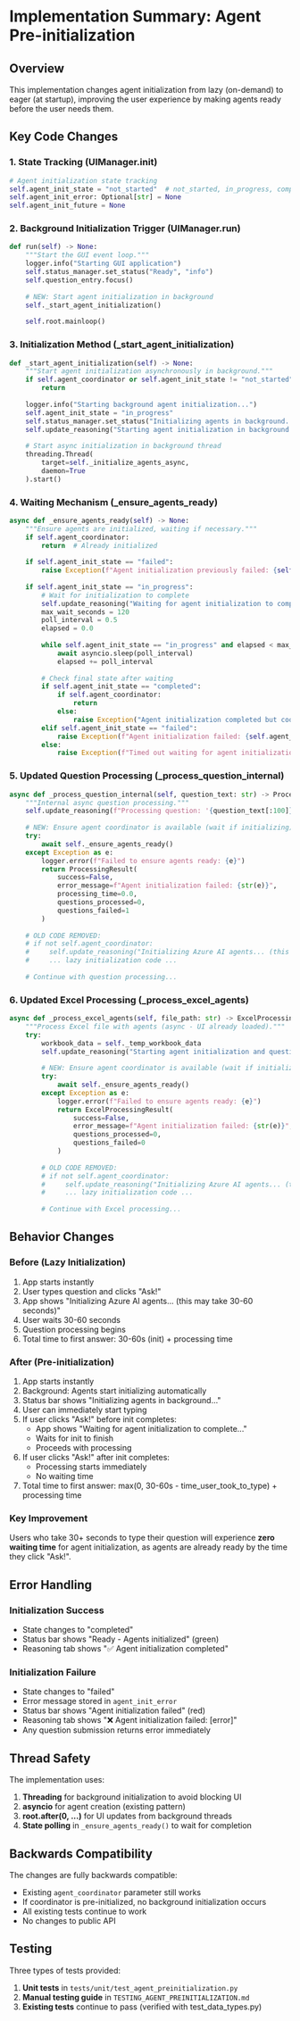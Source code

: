 # Implementation Summary: Agent Pre-initialization

## Overview
This implementation changes agent initialization from lazy (on-demand) to eager (at startup), improving the user experience by making agents ready before the user needs them.

## Key Code Changes

### 1. State Tracking (UIManager.__init__)
```python
# Agent initialization state tracking
self.agent_init_state = "not_started"  # not_started, in_progress, completed, failed
self.agent_init_error: Optional[str] = None
self.agent_init_future = None
```

### 2. Background Initialization Trigger (UIManager.run)
```python
def run(self) -> None:
    """Start the GUI event loop."""
    logger.info("Starting GUI application")
    self.status_manager.set_status("Ready", "info")
    self.question_entry.focus()
    
    # NEW: Start agent initialization in background
    self._start_agent_initialization()
    
    self.root.mainloop()
```

### 3. Initialization Method (_start_agent_initialization)
```python
def _start_agent_initialization(self) -> None:
    """Start agent initialization asynchronously in background."""
    if self.agent_coordinator or self.agent_init_state != "not_started":
        return
    
    logger.info("Starting background agent initialization...")
    self.agent_init_state = "in_progress"
    self.status_manager.set_status("Initializing agents in background...", "info")
    self.update_reasoning("Starting agent initialization in background...")
    
    # Start async initialization in background thread
    threading.Thread(
        target=self._initialize_agents_async,
        daemon=True
    ).start()
```

### 4. Waiting Mechanism (_ensure_agents_ready)
```python
async def _ensure_agents_ready(self) -> None:
    """Ensure agents are initialized, waiting if necessary."""
    if self.agent_coordinator:
        return  # Already initialized
    
    if self.agent_init_state == "failed":
        raise Exception(f"Agent initialization previously failed: {self.agent_init_error}")
    
    if self.agent_init_state == "in_progress":
        # Wait for initialization to complete
        self.update_reasoning("Waiting for agent initialization to complete...")
        max_wait_seconds = 120
        poll_interval = 0.5
        elapsed = 0.0
        
        while self.agent_init_state == "in_progress" and elapsed < max_wait_seconds:
            await asyncio.sleep(poll_interval)
            elapsed += poll_interval
        
        # Check final state after waiting
        if self.agent_init_state == "completed":
            if self.agent_coordinator:
                return
            else:
                raise Exception("Agent initialization completed but coordinator not available")
        elif self.agent_init_state == "failed":
            raise Exception(f"Agent initialization failed: {self.agent_init_error}")
        else:
            raise Exception(f"Timed out waiting for agent initialization after {max_wait_seconds}s")
```

### 5. Updated Question Processing (_process_question_internal)
```python
async def _process_question_internal(self, question_text: str) -> ProcessingResult:
    """Internal async question processing."""
    self.update_reasoning(f"Processing question: '{question_text[:100]}...'")
    
    # NEW: Ensure agent coordinator is available (wait if initializing)
    try:
        await self._ensure_agents_ready()
    except Exception as e:
        logger.error(f"Failed to ensure agents ready: {e}")
        return ProcessingResult(
            success=False,
            error_message=f"Agent initialization failed: {str(e)}",
            processing_time=0.0,
            questions_processed=0,
            questions_failed=1
        )
    
    # OLD CODE REMOVED:
    # if not self.agent_coordinator:
    #     self.update_reasoning("Initializing Azure AI agents... (this may take 30-60 seconds)")
    #     ... lazy initialization code ...
    
    # Continue with question processing...
```

### 6. Updated Excel Processing (_process_excel_agents)
```python
async def _process_excel_agents(self, file_path: str) -> ExcelProcessingResult:
    """Process Excel file with agents (async - UI already loaded)."""
    try:
        workbook_data = self._temp_workbook_data
        self.update_reasoning("Starting agent initialization and question processing...")
        
        # NEW: Ensure agent coordinator is available (wait if initializing)
        try:
            await self._ensure_agents_ready()
        except Exception as e:
            logger.error(f"Failed to ensure agents ready: {e}")
            return ExcelProcessingResult(
                success=False,
                error_message=f"Agent initialization failed: {str(e)}",
                questions_processed=0,
                questions_failed=0
            )
        
        # OLD CODE REMOVED:
        # if not self.agent_coordinator:
        #     self.update_reasoning("Initializing Azure AI agents... (this may take 30-60 seconds)")
        #     ... lazy initialization code ...
        
        # Continue with Excel processing...
```

## Behavior Changes

### Before (Lazy Initialization)
1. App starts instantly
2. User types question and clicks "Ask!"
3. App shows "Initializing Azure AI agents... (this may take 30-60 seconds)"
4. User waits 30-60 seconds
5. Question processing begins
6. Total time to first answer: 30-60s (init) + processing time

### After (Pre-initialization)
1. App starts instantly
2. Background: Agents start initializing automatically
3. Status bar shows "Initializing agents in background..."
4. User can immediately start typing
5. If user clicks "Ask!" before init completes:
   - App shows "Waiting for agent initialization to complete..."
   - Waits for init to finish
   - Proceeds with processing
6. If user clicks "Ask!" after init completes:
   - Processing starts immediately
   - No waiting time
7. Total time to first answer: max(0, 30-60s - time_user_took_to_type) + processing time

### Key Improvement
Users who take 30+ seconds to type their question will experience **zero waiting time** for agent initialization, as agents are already ready by the time they click "Ask!".

## Error Handling

### Initialization Success
- State changes to "completed"
- Status bar shows "Ready - Agents initialized" (green)
- Reasoning tab shows "✅ Agent initialization completed"

### Initialization Failure
- State changes to "failed"
- Error message stored in `agent_init_error`
- Status bar shows "Agent initialization failed" (red)
- Reasoning tab shows "❌ Agent initialization failed: [error]"
- Any question submission returns error immediately

## Thread Safety

The implementation uses:
1. **Threading** for background initialization to avoid blocking UI
2. **asyncio** for agent creation (existing pattern)
3. **root.after(0, ...)** for UI updates from background threads
4. **State polling** in `_ensure_agents_ready()` to wait for completion

## Backwards Compatibility

The changes are fully backwards compatible:
- Existing `agent_coordinator` parameter still works
- If coordinator is pre-initialized, no background initialization occurs
- All existing tests continue to work
- No changes to public API

## Testing

Three types of tests provided:
1. **Unit tests** in `tests/unit/test_agent_preinitialization.py`
2. **Manual testing guide** in `TESTING_AGENT_PREINITIALIZATION.md`
3. **Existing tests** continue to pass (verified with test_data_types.py)
